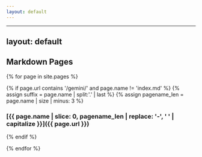 ```yaml
---
layout: default
---
```

---
layout: default
---

## Markdown Pages

{% for page in site.pages %}

{% if page.url contains '/gemini/' and page.name != 'index.md' %}
{% assign suffix = page.name | split:'.' | last %}
{% assign pagename_len = page.name | size | minus: 3 %}
### [{{ page.name | slice: 0, pagename_len | replace: '-', ' ' | capitalize }}]({{ page.url }})
{% endif %}

{% endfor %}
